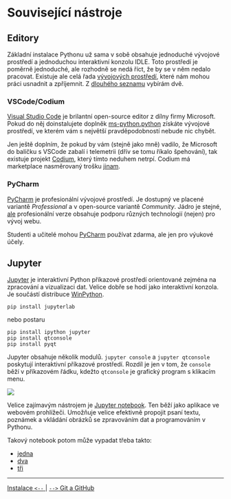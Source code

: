 Související nástroje
=============================

Editory
------------------------

Základní instalace Pythonu už sama v sobě obsahuje jednoduché vývojové
prostředí a jednoduchou interaktivní konzolu IDLE. Toto prostředí je poměrně
jednoduché, ale rozhodně se nedá říct, že by se v něm nedalo pracovat. Existuje
ale celá řada 
[vývojových prostředí](https://cs.wikipedia.org/wiki/V%C3%BDvojov%C3%A9_prost%C5%99ed%C3%AD),
které nám mohou práci usnadnit a zpříjemnit. 
Z [dlouhého seznamu](https://wiki.python.org/moin/IntegratedDevelopmentEnvironments) 
vybírám dvě.

### VSCode/Codium

[Visual Studio Code](https://code.visualstudio.com) je brilantní open-source editor 
z dílny firmy Microsoft. Pokud do něj doinstalujete doplněk 
[ms-python.python](https://marketplace.visualstudio.com/items?itemName=ms-python.python) 
získáte vývojové prostředí, ve kterém vám s největší pravděpodobností nebude nic 
chybět.

Jen ještě doplním, že pokud by vám (stejně jako mně) vadilo, že Microsoft do 
balíčku s VSCode zabalí i telemetrii (dřív se tomu říkalo špehování), tak existuje 
projekt [Codium](https://vscodium.com/), který tímto neduhem netrpí. Codium má 
marketplace nasměrovaný trošku [jinam](https://open-vsx.org/extension/ms-python/python).


### PyCharm

[PyCharm]: https://www.jetbrains.com/pycharm/

[PyCharm][] je profesionální vývojové
prostředí. Je dostupný ve placené variantě *Professional* a v open-source
variantě *Community*. Jádro je stejné,
[ale](https://www.jetbrains.com/pycharm/features/editions_comparison_matrix.html)
profesionální verze obsahuje podporu různých technologií (nejen) pro vývoj
webu.

Studenti a učitelé mohou [PyCharm][] používat zdarma, ale jen pro výukové účely.


Jupyter
-------------

[Jupyter]: https://jupyter.org/
[Jupyter notebook]: https://nbviewer.jupyter.org/


[Jupyter][] je interaktivní Python příkazové prostředí orientované zejména 
na zpracování a vizualizaci dat. Velice dobře se hodí jako interaktivní 
konzola.
Je součástí distribuce [WinPython](https://winpython.github.io/).

    pip install jupyterlab

nebo postaru

    pip install ipython jupyter
    pip install qtconsole
    pip install pyqt



Jupyter obsahuje několik modulů. `jupyter console` a `jupyter qtconsole`
poskytují interaktivní příkazové prostředí. Rozdíl je jen v tom, že `console`
běží v příkazovém řádku, kdežto `qtconsole` je grafický program s klikacím menu.

![](img/qtconsole.png)

Velice zajímavým nástrojem je [Jupyter notebook][]. Ten běží jako aplikace 
ve webovém prohlížeči. Umožňuje velice efektivně propojit psaní textu,
poznámek a vkládání obrázků se zpravováním dat a  programováním v Pythonu.

Takový notebook potom může vypadat třeba takto:
  * [jedna](https://github.com/tlapicka/IPythonNotebooks/blob/master/Matplotlib--zakladni_myslenky_postupy.ipynb)
  * [dva](https://github.com/tlapicka/IPythonNotebooks/blob/master/Harmonicka_analyza--lichobeznik.ipynb)
  * [tři](https://github.com/tlapicka/IPythonNotebooks/blob/master/Aliasing.ipynb)




------------------------------------------------------------------------------
[Instalace `<--` ](instalace.md) | [ `-->` Git a GitHub](git.md)
